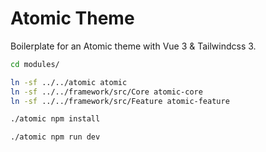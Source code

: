 # Atomic Theme
Boilerplate for an Atomic theme with Vue 3 & Tailwindcss 3.

```bash
cd modules/

ln -sf ../../atomic atomic
ln -sf ../../framework/src/Core atomic-core
ln -sf ../../framework/src/Feature atomic-feature
```

```bash
./atomic npm install

./atomic npm run dev
```
